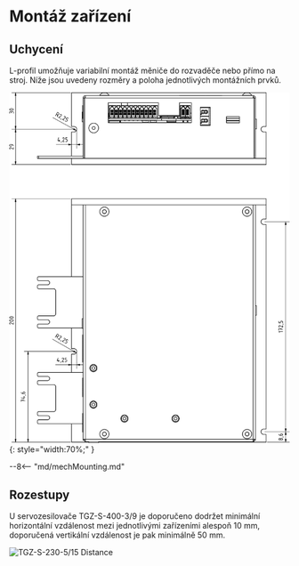 # Montáž zařízení
## Uchycení
L-profil umožňuje variabilní montáž měniče do rozvaděče nebo přímo na stroj. Níže jsou uvedeny rozměry a poloha jednotlivých montážních prvků.

![TGZ-S-400-3/9 Mounting](../img/mounting.webp){: style="width:70%;" }

--8<-- "md/mechMounting.md"

## Rozestupy
U servozesilovače TGZ-S-400-3/9 je doporučeno dodržet minimální horizontální vzdálenost mezi jednotlivými zařízeními alespoň 10 mm, doporučená vertikální vzdálenost je pak minimálně 50 mm.

![TGZ-S-230-5/15 Distance](../../../../source/img/placement1.png)
